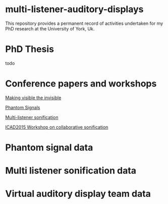 # multi-listener-auditory-displays

This repository provides a permanent record of activities undertaken for my PhD research at the University of York, Uk.

# PhD Thesis

todo

# Conference papers and workshops

[Making visible the invisible](https://github.com/dalmatianrex/multi-listener-auditory-displays/blob/master/Conference%20papers%20and%20workshops/Making_visible_the_invisible.pdf)

[Phantom Signals](https://github.com/dalmatianrex/multi-listener-auditory-displays/blob/master/Conference%20papers%20and%20workshops/Phantom.pdf)

[Multi-listener sonification](https://github.com/dalmatianrex/multi-listener-auditory-displays/blob/master/Conference%20papers%20and%20workshops/MLS.pdf)

[ICAD2015 Workshop on collaborative sonification](https://github.com/dalmatianrex/multi-listener-auditory-displays/blob/master/Conference%20papers%20and%20workshops/ICAD_2015_Workshop.pdf)

# Phantom signal data

# Multi listener sonification data

# Virtual auditory display team data





